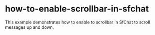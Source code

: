 # how-to-enable-scrollbar-in-sfchat
This example demonstrates how to enable to scrollbar in SfChat to scroll messages up and down.
